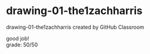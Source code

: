 # drawing-01-the1zachharris
drawing-01-the1zachharris created by GitHub Classroom   

good job!   
grade: 50/50
